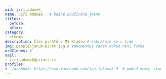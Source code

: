 ```yaml
---
uid: jiri.adamek
name: Jiří Adámek  	# běžně používáné jméno
titles:
  before:
  after:
category:
- clenms
description: Člen pirátů v MS Kladno # zobrazuje se v lide
img: people/jakub-pirat.jpg # zakomentuj radek dokud není fotka
ordClenms: 3
mail:
- jiri.adamek@pirati.cz
profiles:
#  facebook: https://www.facebook.com/jan.lukasek.9  # pokud nema, staci smazat tuto radku
---
```

